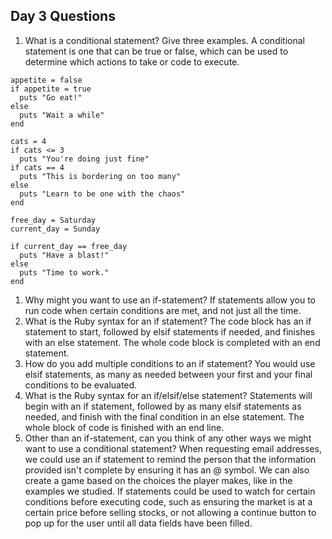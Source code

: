 ## Day 3 Questions

1. What is a conditional statement? Give three examples.
  A conditional statement is one that can be true or false, which can be used to determine which actions to take or code to execute.
  ```
  appetite = false
  if appetite = true
    puts "Go eat!"
  else
    puts "Wait a while"
  end

  cats = 4
  if cats <= 3
    puts "You're doing just fine"
  if cats == 4
    puts "This is bordering on too many"
  else
    puts "Learn to be one with the chaos"
  end

  free_day = Saturday
  current_day = Sunday

  if current_day == free_day
    puts "Have a blast!"
  else
    puts "Time to work."
  end
  ```

1. Why might you want to use an if-statement?
  If statements allow you to run code when certain conditions are met, and not just all the time.
1. What is the Ruby syntax for an if statement?
The code block has an if statement to start, followed by elsif statements if needed, and finishes with an else statement. The whole code block is completed with an end statement.
1. How do you add multiple conditions to an if statement?
  You would use elsif statements, as many as needed between your first and your final conditions to be evaluated.
1. What is the Ruby syntax for an if/elsif/else statement?
  Statements will begin with an if statement, followed by as many elsif statements as needed, and finish with the final condition in an else statement. The whole block of code is finished with an end line.
1. Other than an if-statement, can you think of any other ways we might want to use a conditional statement?
  When requesting email addresses, we could use an if statement to remind the person that the information provided isn't complete by ensuring it has an @ symbol.
  We can also create a game based on the choices the player makes, like in the examples we studied.
  If statements could be used to watch for certain conditions before executing code, such as ensuring the market is at a certain price before selling stocks, or not allowing a continue button to pop up for the user until all data fields have been filled.
